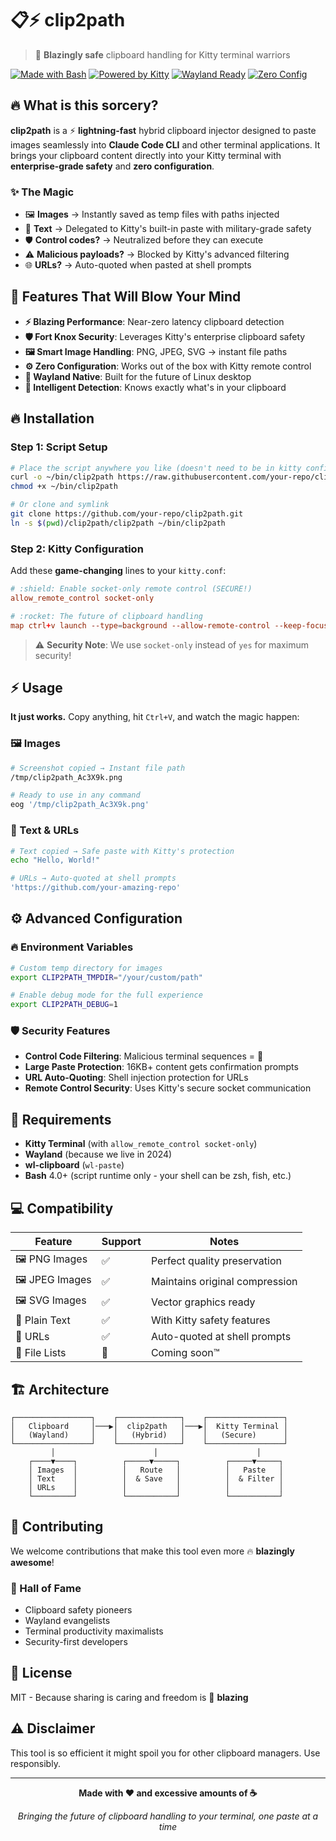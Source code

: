 # 📋⚡ clip2path

> :rocket: **Blazingly safe** clipboard handling for Kitty terminal warriors

[![Made with Bash](https://img.shields.io/badge/Made%20with-Bash-1f425f.svg)](https://www.gnu.org/software/bash/)
[![Powered by Kitty](https://img.shields.io/badge/Powered%20by-Kitty-ff6b35.svg)](https://sw.kovidgoyal.net/kitty/)
[![Wayland Ready](https://img.shields.io/badge/Wayland-Ready-blue.svg)](https://wayland.freedesktop.org/)
[![Zero Config](https://img.shields.io/badge/Zero-Config-brightgreen.svg)](#)

## 🔥 What is this sorcery?

**clip2path** is a :zap: **lightning-fast** hybrid clipboard injector designed to paste images seamlessly into **Claude Code CLI** and other terminal applications. It brings your clipboard content directly into your Kitty terminal with **enterprise-grade safety** and **zero configuration**.

### :sparkles: **The Magic**

- :framed_picture: **Images** → Instantly saved as temp files with paths injected
- :memo: **Text** → Delegated to Kitty's built-in paste with military-grade safety
- :shield: **Control codes?** → Neutralized before they can execute
- :warning: **Malicious payloads?** → Blocked by Kitty's advanced filtering
- :globe_with_meridians: **URLs?** → Auto-quoted when pasted at shell prompts

## :rocket: Features That Will Blow Your Mind

- **:zap: Blazing Performance**: Near-zero latency clipboard detection
- **:shield: Fort Knox Security**: Leverages Kitty's enterprise clipboard safety
- **:framed_picture: Smart Image Handling**: PNG, JPEG, SVG → instant file paths
- **:gear: Zero Configuration**: Works out of the box with Kitty remote control
- **:ocean: Wayland Native**: Built for the future of Linux desktop
- **:crystal_ball: Intelligent Detection**: Knows exactly what's in your clipboard

## :fire: Installation

### Step 1: Script Setup

```bash
# Place the script anywhere you like (doesn't need to be in kitty config)
curl -o ~/bin/clip2path https://raw.githubusercontent.com/your-repo/clip2path/main/clip2path
chmod +x ~/bin/clip2path

# Or clone and symlink
git clone https://github.com/your-repo/clip2path.git
ln -s $(pwd)/clip2path/clip2path ~/bin/clip2path
```

### Step 2: Kitty Configuration

Add these **game-changing** lines to your `kitty.conf`:

```conf
# :shield: Enable socket-only remote control (SECURE!)
allow_remote_control socket-only

# :rocket: The future of clipboard handling  
map ctrl+v launch --type=background --allow-remote-control --keep-focus ~/bin/clip2path
```

> :warning: **Security Note**: We use `socket-only` instead of `yes` for maximum security!

## :zap: Usage

**It just works.** Copy anything, hit `Ctrl+V`, and watch the magic happen:

### :framed_picture: Images
```bash
# Screenshot copied → Instant file path
/tmp/clip2path_Ac3X9k.png

# Ready to use in any command
eog '/tmp/clip2path_Ac3X9k.png'
```

### :memo: Text & URLs
```bash
# Text copied → Safe paste with Kitty's protection
echo "Hello, World!"

# URLs → Auto-quoted at shell prompts
'https://github.com/your-amazing-repo'
```

## :gear: Advanced Configuration

### :fire: Environment Variables

```bash
# Custom temp directory for images
export CLIP2PATH_TMPDIR="/your/custom/path"

# Enable debug mode for the full experience
export CLIP2PATH_DEBUG=1
```

### :shield: Security Features

- **Control Code Filtering**: Malicious terminal sequences = :no_entry_sign:
- **Large Paste Protection**: 16KB+ content gets confirmation prompts
- **URL Auto-Quoting**: Shell injection protection for URLs
- **Remote Control Security**: Uses Kitty's secure socket communication

## :construction_worker: Requirements

- **Kitty Terminal** (with `allow_remote_control socket-only`)
- **Wayland** (because we live in 2024)
- **wl-clipboard** (`wl-paste`)
- **Bash** 4.0+ (script runtime only - your shell can be zsh, fish, etc.)

## :computer: Compatibility

| Feature | Support | Notes |
|---------|---------|-------|
| :framed_picture: PNG Images | :white_check_mark: | Perfect quality preservation |
| :framed_picture: JPEG Images | :white_check_mark: | Maintains original compression |
| :framed_picture: SVG Images | :white_check_mark: | Vector graphics ready |
| :memo: Plain Text | :white_check_mark: | With Kitty safety features |
| :link: URLs | :white_check_mark: | Auto-quoted at shell prompts |
| :file_folder: File Lists | :construction: | Coming soon™ |

## :building_construction: Architecture

```
┌─────────────────┐    ┌──────────────┐    ┌─────────────────┐
│   Clipboard     │───▶│  clip2path   │───▶│  Kitty Terminal │
│   (Wayland)     │    │   (Hybrid)   │    │   (Secure)      │
└─────────────────┘    └──────────────┘    └─────────────────┘
         │                      │                      │
    ┌────▼────┐          ┌─────▼─────┐          ┌─────▼─────┐
    │ Images  │          │   Route   │          │   Paste   │
    │ Text    │          │  & Save   │          │  & Filter │
    │ URLs    │          │           │          │           │
    └─────────┘          └───────────┘          └───────────┘
```

## :handshake: Contributing

We welcome contributions that make this tool even more :fire: **blazingly awesome**!

### :pray: Hall of Fame
- Clipboard safety pioneers
- Wayland evangelists  
- Terminal productivity maximalists
- Security-first developers

## :scroll: License

MIT - Because sharing is caring and freedom is :rocket: **blazing**

## :warning: Disclaimer

This tool is so efficient it might spoil you for other clipboard managers. Use responsibly.

---

<div align="center">

**Made with :heart: and excessive amounts of :coffee:**

*Bringing the future of clipboard handling to your terminal, one paste at a time*

</div>